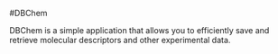 #DBChem

DBChem is a simple application that allows you to efficiently save and retrieve molecular descriptors and other experimental data.